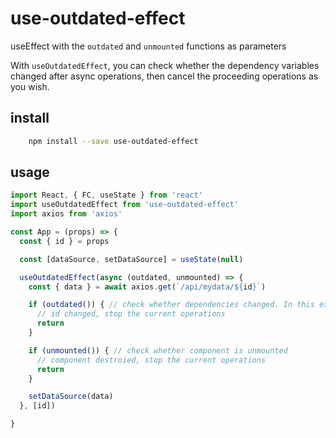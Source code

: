 # use-outdated-effect

useEffect with the `outdated` and `unmounted` functions as parameters

With `useOutdatedEffect`, you can check whether the dependency variables changed after async operations, then cancel the proceeding operations as you wish.

## install

```bash
    npm install --save use-outdated-effect
```

## usage

```jsx
import React, { FC, useState } from 'react'
import useOutdatedEffect from 'use-outdated-effect'
import axios from 'axios'

const App = (props) => {
  const { id } = props

  const [dataSource, setDataSource] = useState(null)

  useOutdatedEffect(async (outdated, unmounted) => {
    const { data } = await axios.get(`/api/mydata/${id}`)

    if (outdated()) { // check whether dependencies changed. In this example, it's the id variable
      // id changed, stop the current operations
      return
    }

    if (unmounted()) { // check whether component is unmounted
      // component destroied, stop the current operations
      return
    }

    setDataSource(data)
  }, [id])

}

```
